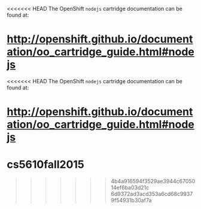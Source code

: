 <<<<<<< HEAD
The OpenShift `nodejs` cartridge documentation can be found at:

http://openshift.github.io/documentation/oo_cartridge_guide.html#nodejs
=======
<<<<<<< HEAD
The OpenShift `nodejs` cartridge documentation can be found at:

http://openshift.github.io/documentation/oo_cartridge_guide.html#nodejs
=======
# cs5610fall2015
>>>>>>> 4b4a916594f3529ae3944c6705014ef6ba03d21c
>>>>>>> 6d9372ad3acd353a6cd68c99379f54931b30af7a
